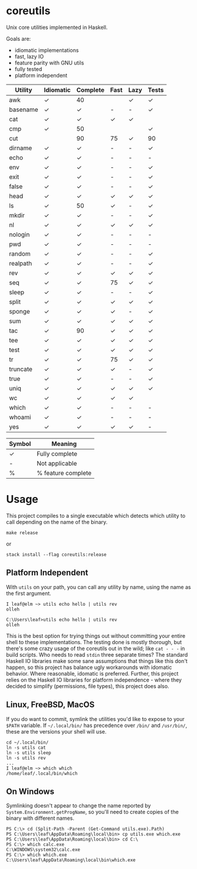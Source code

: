 # coreutils

Unix core utilities implemented in Haskell.

Goals are:
* idiomatic implementations
* fast, lazy IO
* feature parity with GNU utils
* fully tested
* platform independent

| Utility | Idiomatic | Complete | Fast | Lazy | Tests |
|---------|-----------|----------|------|------|-------|
| awk     | ✓         | 40       |      | ✓    | ✓     |
| basename| ✓         | ✓        | -    | -    | ✓     |
| cat     | ✓         | ✓        | ✓    | ✓    |       |
| cmp     | ✓         | 50       |      |      | ✓     |
| cut     |           | 90       | 75   | ✓    | 90    |
| dirname | ✓         | ✓        | -    | -    | ✓     |
| echo    | ✓         | ✓        | -    | -    | -     |
| env     | ✓         | ✓        | -    | -    | ✓     |
| exit    | ✓         | ✓        | -    | -    | ✓     |
| false   | ✓         | ✓        | -    | -    | ✓     |
| head    | ✓         | ✓        | ✓    | ✓    | ✓     |
| ls      | ✓         | 50       | ✓    | -    | ✓     |
| mkdir   | ✓         | ✓        | -    | -    | ✓     |
| nl      | ✓         | ✓        | ✓    | ✓    | ✓     |
| nologin | ✓         | ✓        | -    | -    | -     |
| pwd     | ✓         | ✓        | -    | -    | -     |
| random  | ✓         | ✓        | -    | -    | ✓     |
| realpath| ✓         | ✓        | -    | -    | ✓     |
| rev     | ✓         | ✓        | ✓    | ✓    | ✓     |
| seq     | ✓         | ✓        | 75   | ✓    | ✓     |
| sleep   | ✓         | ✓        | -    | -    | ✓     |
| split   | ✓         | ✓        | ✓    | ✓    | ✓     |
| sponge  | ✓         | ✓        | ✓    | -    | ✓     |
| sum     | ✓         | ✓        | ✓    | ✓    | ✓     |
| tac     | ✓         | 90       | ✓    | ✓    | ✓     |
| tee     | ✓         | ✓        | ✓    | ✓    | ✓     |
| test    | ✓         | ✓        | ✓    | ✓    | ✓     |
| tr      | ✓         | ✓        | 75   | ✓    | ✓     |
| truncate| ✓         | ✓        | ✓    | -    | ✓     |
| true    | ✓         | ✓        | -    | -    | ✓     |
| uniq    | ✓         | ✓        | ✓    | ✓    | ✓     |
| wc      | ✓         | ✓        | ✓    | ✓    |       |
| which   | ✓         | ✓        | -    | -    | -     |
| whoami  | ✓         | ✓        | -    | -    | -     |
| yes     | ✓         | ✓        | ✓    | ✓    | -     |

| Symbol | Meaning            |
|--------|--------------------|
| ✓      | Fully complete     |
| -      | Not applicable     |
| %      | % feature complete |

# Usage

This project compiles to a single executable which detects which utility to call
depending on the name of the binary.

```
make release
```
or
```
stack install --flag coreutils:release
```

## Platform Independent

With `utils` on your path, you can call any utility by name, using the name as
the first argument.
```
I leaf@elm ~> utils echo hello | utils rev
olleh
```
```
C:\Users\leaf>utils echo hello | utils rev
olleh
```

This is the best option for trying things out without committing your entire
shell to these implementations. The testing done is mostly thorough, but there's
some crazy usage of the coreutils out in the wild; like `cat - - -` in
build scripts. Who needs to read `stdin` three separate times? The standard
Haskell IO libraries make some sane assumptions that things like this don't
happen, so this project has balance ugly workarounds with idomatic behavior.
Where reasonable, idomatic is preferred. Further, this project relies on the
Haskell IO libraries for platform independence - where they decided to simplify
(permissions, file types), this project does also.

## Linux, FreeBSD, MacOS

If you do want to commit, symlink the utilities you'd like to expose to your `$PATH` variable. If
`~/.local/bin/` has precedence over `/bin/` and `/usr/bin/`, these are the
versions your shell will use.

```
cd ~/.local/bin/
ln -s utils cat
ln -s utils sleep
ln -s utils rev
...
I leaf@elm ~> which which
/home/leaf/.local/bin/which
```

## On Windows

Symlinking doesn't appear to change the name reported by
`System.Environment.getProgName`, so you'll need to create copies of the binary
with different names.

```
PS C:\> cd (Split-Path -Parent (Get-Command utils.exe).Path)
PS C:\Users\leaf\AppData\Roaming\local\bin> cp utils.exe which.exe
PS C:\Users\leaf\AppData\Roaming\local\bin> cd C:\
PS C:\> which calc.exe
C:\WINDOWS\system32\calc.exe
PS C:\> which which.exe
C:\Users\leaf\AppData\Roaming\local\bin\which.exe
```

